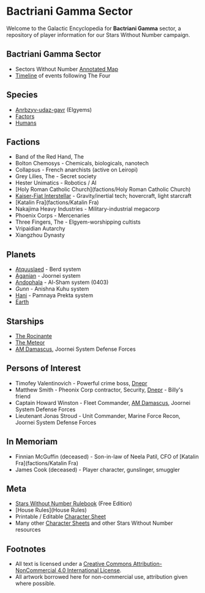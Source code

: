 # Bactriani Gamma Sector

Welcome to the Galactic Encyclopedia for **Bactriani Gamma** sector, a repository of player information for our Stars Without Number campaign.

## Bactriani Gamma Sector

* Sectors Without Number [Annotated Map](https://sectorswithoutnumber.com/sector/UdWhNiPN5UQmCmT9ahT3)
* [Timeline](Timeline) of events following The Four

## Species

* [Anrbzyv-udaz-gavr](species/Anrbzyv-udaz-gavr) (Elgyems)
* [Factors](species/Factors)
* [Humans](species/Humans)

## Factions

* Band of the Red Hand, The
* Bolton Chemosys - Chemicals, biologicals, nanotech
* Collapsus - French anarchists (active on Leiropi)
* Grey Lilies, The - Secret society
* Hester Unimatics - Robotics / AI
* [Holy Roman Catholic Church](factions/Holy Roman Catholic Church)
* [Kaiser-Fiat Interstellar](factions/Kaiser-Fiat) - Gravity/inertial tech; hovercraft, light starcraft
* [Katalin Fra](factions/Katalin Fra)
* Nakajima Heavy Industries - Military-industrial megacorp
* Phoenix Corps - Mercenaries
* Three Fingers, The - Elgyem-worshipping cultists
* Vripaidian Autarchy
* Xiangzhou Dynasty

## Planets

* [Atquuslaed](planets/Atquuslaed) - Berd system
* [Aganian](planets/Aganian) - Joornei system
* [Andophala](planets/Andophala) - Al-Sham system (0403)
* _Gunn_ - Anishna Kuhu system
* [Hani](planets/Hani) - Pamnaya Prekta system
* [Earth](planets/Earth)

## Starships

* [The Rocinante](starships/Rocinante)
* [The Meteor](starships/Meteor)
* [AM Damascus](starships/AMDamascus), Joornei System Defense Forces

## Persons of Interest

* Timofey Valentinovich - Powerful crime boss, [Dnepr](planets/Andophala)
* Matthew Smith - Pheonix Corp contractor, Security, [Dnepr](planets/Andophala) - Billy's friend
* Captain Howard Winston - Fleet Commander, [AM Damascus](starships/AMDamascus), Joornei System Defense Forces
* Lieutenant Jonas Stroud - Unit Commander, Marine Force Recon, Joornei System Defense Forces

## In Memoriam

* Finnian McGuffin (deceased) - Son-in-law of Neela Patil, CFO of [Katalin Fra](factions/Katalin Fra)
* James Cook (deceased) - Player character, gunslinger, smuggler

## Meta

* [Stars Without Number Rulebook](https://worknate.github.io/galactic-encyclopedia/assets/StarsWithoutNumberRevised-FreeEdition-122917.pdf) (Free Edition)
* [House Rules](House Rules)
* Printable / Editable [Character Sheet](https://worknate.github.io/galactic-encyclopedia/assets/StarsWithoutNumberRevised-Character_Sheet-Form_Fillable.pdf)
* Many other [Character Sheets](https://docs.google.com/spreadsheets/d/1lUAl5TOV3jtnpvlqBLC7sJf52buwKerLeBkcSbIefJA/edit#gid=1738061576) and other Stars Without Number resources

## Footnotes

* All text is licensed under a [Creative Commons Attribution-NonCommercial 4.0 International License](http://creativecommons.org/licenses/by-nc/4.0/).
* All artwork borrowed here for non-commercial use, attribution given where possible.
